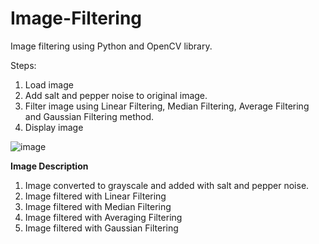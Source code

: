 # Image-Filtering
Image filtering using Python and OpenCV library.


Steps: 

  1. Load image
  2. Add salt and pepper noise to original image.
  3. Filter image using Linear Filtering, Median Filtering, Average Filtering and Gaussian Filtering method.
  4. Display image
  
![image](https://user-images.githubusercontent.com/127378979/224908984-d929cf05-5e7d-4c12-a677-d8faeb2d2043.png)

**Image Description**
1. Image converted to grayscale and added with salt and pepper noise.
2. Image filtered with Linear Filtering
3. Image filtered with Median Filtering
4. Image filtered with Averaging Filtering
5. Image filtered with Gaussian Filtering
